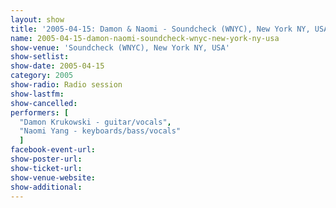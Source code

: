 ```yaml
---
layout: show
title: '2005-04-15: Damon & Naomi - Soundcheck (WNYC), New York NY, USA'
name: 2005-04-15-damon-naomi-soundcheck-wnyc-new-york-ny-usa
show-venue: 'Soundcheck (WNYC), New York NY, USA'
show-setlist: 
show-date: 2005-04-15
category: 2005
show-radio: Radio session
show-lastfm: 
show-cancelled: 
performers: [
  "Damon Krukowski - guitar/vocals",
  "Naomi Yang - keyboards/bass/vocals"
  ]
facebook-event-url: 
show-poster-url: 
show-ticket-url: 
show-venue-website: 
show-additional: 
---
```



